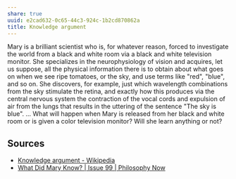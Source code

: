 ```yaml
---
share: true
uuid: e2cad632-0c65-44c3-924c-1b2cd870862a
title: Knowledge argument
---
```

Mary is a brilliant scientist who is, for whatever reason, forced to investigate the world from a black and white room via a black and white television monitor. She specializes in the neurophysiology of vision and acquires, let us suppose, all the physical information there is to obtain about what goes on when we see ripe tomatoes, or the sky, and use terms like "red", "blue", and so on. She discovers, for example, just which wavelength combinations from the sky stimulate the retina, and exactly how this produces via the central nervous system the contraction of the vocal cords and expulsion of air from the lungs that results in the uttering of the sentence "The sky is blue". ... What will happen when Mary is released from her black and white room or is given a color television monitor? Will she learn anything or not?

## Sources

* [Knowledge argument - Wikipedia](https://en.wikipedia.org/wiki/Knowledge_argument)
* [What Did Mary Know? | Issue 99 | Philosophy Now](https://philosophynow.org/issues/99/What_Did_Mary_Know)